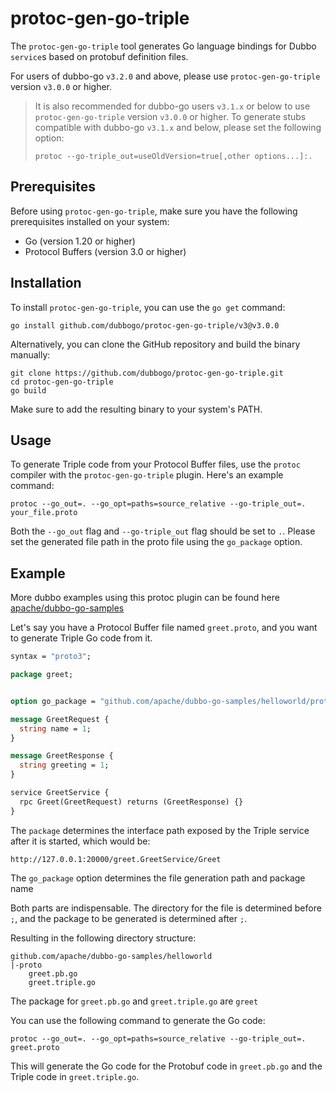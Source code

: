

# protoc-gen-go-triple

The `protoc-gen-go-triple` tool generates Go language bindings for Dubbo `service`s based on protobuf definition files.

For users of dubbo-go `v3.2.0` and above, please use `protoc-gen-go-triple` version `v3.0.0` or higher. 

> It is also recommended for dubbo-go users `v3.1.x` or below to use `protoc-gen-go-triple` version `v3.0.0` or higher. To generate stubs compatible with dubbo-go `v3.1.x` and below, please set the following option:
>
> ```
> protoc --go-triple_out=useOldVersion=true[,other options...]:.
> ```

## Prerequisites

Before using `protoc-gen-go-triple`, make sure you have the following prerequisites installed on your system:

- Go (version 1.20 or higher)
- Protocol Buffers (version 3.0 or higher)

## Installation

To install `protoc-gen-go-triple`, you can use the `go get` command:

```shell
go install github.com/dubbogo/protoc-gen-go-triple/v3@v3.0.0
```

Alternatively, you can clone the GitHub repository and build the binary manually:

```shell
git clone https://github.com/dubbogo/protoc-gen-go-triple.git
cd protoc-gen-go-triple
go build
```

Make sure to add the resulting binary to your system's PATH.

## Usage

To generate Triple code from your Protocol Buffer files, use the `protoc` compiler with the `protoc-gen-go-triple` plugin. Here's an example command:

```shell
protoc --go_out=. --go_opt=paths=source_relative --go-triple_out=. your_file.proto
```

Both the `--go_out` flag and `--go-triple_out` flag should be set to `.`. Please set the generated file path in the proto file using the `go_package` option.

## Example

More dubbo examples using this protoc plugin can be found here [apache/dubbo-go-samples](https://github.com/apache/dubbo-go-samples/)

Let's say you have a Protocol Buffer file named `greet.proto`, and you want to generate Triple Go code from it.

```proto
syntax = "proto3";

package greet;


option go_package = "github.com/apache/dubbo-go-samples/helloworld/proto;greet";

message GreetRequest {
  string name = 1;
}

message GreetResponse {
  string greeting = 1;
}

service GreetService {
  rpc Greet(GreetRequest) returns (GreetResponse) {}
}
```

The `package` determines the interface path exposed by the Triple service after it is started, which would be:

```https
http://127.0.0.1:20000/greet.GreetService/Greet
```

The `go_package` option determines the file generation path and package name

Both parts are indispensable. The directory for the file is determined before `;`, and the package to be generated is determined after `;`.

Resulting in the following directory structure:

```
github.com/apache/dubbo-go-samples/helloworld
|-proto
    greet.pb.go
    greet.triple.go
```

The package for `greet.pb.go` and `greet.triple.go` are `greet`

You can use the following command to generate the Go code:

```shell
protoc --go_out=. --go_opt=paths=source_relative --go-triple_out=. greet.proto
```

This will generate the Go code for the Protobuf code in `greet.pb.go` and the Triple code in `greet.triple.go`.

